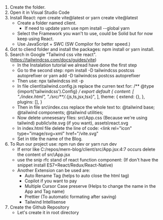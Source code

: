 1. Create the folder.
2. Open it in Visual Studio Code
3. Install React: npm create vite@latest or yarn create vite@latest
   - Create a folder named client.
        * If need to update yarn use npm install --global yarn
   - Select the Framework you wan't to use, could be Solid but for now keep using React.
   - Use JavaScript + SWC (SW Compilor for better speed.)
4. Got to cliend folder and install the packages: npm install or yarn install.
5. Search in Google "Tailwind css vite react". (https://tailwindcss.com/docs/guides/vite)
   - In the Instalation tutorial we alread have done the first step
   - Go to the second step: npm install -D tailwindcss postcss autoprefixer or yarn add -D tailwindcss postcss autoprefixer
   - Then use: npx tailwindcss init -p
   - In file client\tailwind.config.js replace the curren text for:
     /** @type {import('tailwindcss').Config} */
     export default {
          content: [
               "./index.html",
               "./src/**/*.{js,ts,jsx,tsx}",
          ],
     theme: {
          extend: {},
          },
     plugins: [],
     }
   - Then in file src\index.css replace the whole text to:
     @tailwind base;
     @tailwind components;
     @tailwind utilities;
   - Now delete unnesesary files: src\App.css (Because we're using tailwind) public\vite.svg (if you want), assets\react.svg
   - In index.html file delete the line of code: <link rel="icon" type="image/svg+xml" href="/vite.svg"
   - Set in title the name of the Blog.
6. To Run our project use: npm run dev or yarn run dev
   - If error like C:/repos/mern-blog/client/src/App.jsx:4:7 occurs delete the content of src\App.jsx
   - use the snip rfc stand of react function component: (If don't have the snippet install ES7+React/Redux/React-Native)
   - Another Extension can be used are: 
     * Auto Rename Tag (helps to auto close the html tag)
     * Copilot if you want to pay
     * Multiple Cursor Case preserve (Helps to change the name in the App and Tag name)
     * Prettier (To automatic formating after saving)
     * Tailwind Intellisense
7. Create the Github Repository
   - Let's create it in root directory 